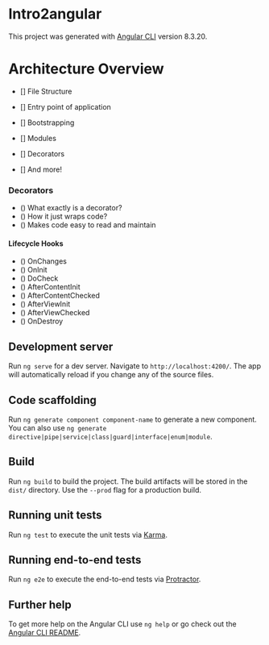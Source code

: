 # Intro2angular

This project was generated with [Angular CLI](https://github.com/angular/angular-cli) version 8.3.20.

# Architecture Overview
- [] File Structure

- [] Entry point of application

- [] Bootstrapping

- [] Modules

- [] Decorators

- [] And more!

### Decorators
- () What exactly is a decorator?
- () How it just wraps code?
- () Makes code easy to read and maintain

#### Lifecycle Hooks
- () OnChanges
- () OnInit
- () DoCheck
- () AfterContentInit
- () AfterContentChecked
- () AfterViewInit
- () AfterViewChecked
- () OnDestroy

## Development server

Run `ng serve` for a dev server. Navigate to `http://localhost:4200/`. The app will automatically reload if you change any of the source files.

## Code scaffolding

Run `ng generate component component-name` to generate a new component. You can also use `ng generate directive|pipe|service|class|guard|interface|enum|module`.

## Build

Run `ng build` to build the project. The build artifacts will be stored in the `dist/` directory. Use the `--prod` flag for a production build.

## Running unit tests

Run `ng test` to execute the unit tests via [Karma](https://karma-runner.github.io).

## Running end-to-end tests

Run `ng e2e` to execute the end-to-end tests via [Protractor](http://www.protractortest.org/).

## Further help

To get more help on the Angular CLI use `ng help` or go check out the [Angular CLI README](https://github.com/angular/angular-cli/blob/master/README.md).
